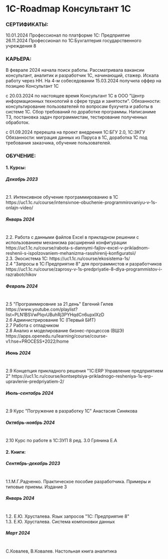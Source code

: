 # 1C-Roadmap Консультант 1С

<h3>СЕРТИФИКАТЫ:</h3>
10.01.2024 Профессионал по платформе 1С: Предприятие<br>
26.11.2024 Профессионал по 1С:Бухгалтерия государственного учреждения 8  <br>

<h3>КАРЬЕРА:</h3>
В феврале 2024 начала поиск работы. Рассматривала вакансии консультант, аналитик и разработчик 1С, начинающий, стажер. Искала работу через НН. На 4-м собеседовании 
15.03.2024 получила оффер на позицию Консультант 1С<br>


c 20.03.2024 по настоящее время Консультант 1С в ООО "Центр информационных технологий в сфере труда и занятости". Обязанности: консультирование пользователей по вопросам бухучета и работы в системе 1С. Сбор требований по доработке программы. Написаниме ТЗ, постановка задач программистам, тестирование полученных обработок.

c 01.09.2024 пререшла на проект внедрения 1С:БГУ 2.0, 1С:ЗКГУ Обязанности: миграция данных из Паруса в 1С, доработка 1С под требования заказчика, обучение пользователей.


<h3>ОБУЧЕНИЕ:</h3>

<h4>1. Курсы:</h4>
   
<h5>Декабрь 2023</h5><br>
2.1. Интенсивное обучение программированию в 1С https://uc1.1c.ru/course/intensivnoe-obuchenie-programmirovaniyu-v-1s-onlajn-video/<br>

<h5>Январь 2024</h5><br>
2.2. Работа с данными файлов Excel в прикладном решении с использованием механизма расширений конфигурации https://uc1.1c.ru/course/rabota-s-dannymi-fajlov-excel-v-prikladnom-reshenii-s-ispolzovaniem-mehanizma-rasshirenij-konfiguratsii/<br>
2.3. Экосистема 1С: https://uc1.1c.ru/course/ekosistema-1s/<br>
2.4 "Запросы в 1С:Предприятие 8" для программистов и разработчиков  https://uc1.1c.ru/course/zaprosy-v-1s-predpriyatie-8-dlya-programmistov-i-razrabotchikov<br>

<h5>Февраль 2024</h5><br>
2.5 "Программировние за 21 день" Евгений Гилев https://www.youtube.com/playlist?list=PLN1BSVwPIqvUBuhRj3PYHqdCn6upxIXzD<br>
2.6 Администрирование 1С (Первый БИТ)<br>
2.7 Работа с отладчиком<br>
2.8 Анализ и моделирование бизнес-процессов (ВШЭ) https://apps.openedu.ru/learning/course/course-v1:hse+PROCESS+2022/home <br>

<h5>Июнь 2024</h5><br>
2.9 Концепция прикладного решения "1С:ERP Управление предприятием 2" https://uc1.1c.ru/course/kontseptsiya-prikladnogo-resheniya-1s-erp-upravlenie-predpriyatiem-2/

<h5>Июль-сентабрь 2024</h5><br>
2.9 Курс "Погружение в разработку 1С" Анастасия Синякова

<h5>Октябрь-ноябрь 2024</h5><br>
2.10 Курс по работе в 1С:ЗУП 8 ред. 3.0 Грянина Е.А

<h4>2. Книги:</h4>
   
<h5>Сентябрь-декабрь 2023</h5><br>
1.1.М.Г.Радченко. Практическое пособие разработчика. Примеры и типовые приемы. Издание 3<br>

<h5>Январь 2024</h5><br>
1.2. Е.Ю. Хрусталева. Язык запросов "1С: Предприятие 8"<br>
1.3. Е.Ю. Хрусталева. Система компоновки данных<br>

<h5>Март 2024</h5><br>
С.Ковалев, В.Ковалев. Настольная книга аналитика<br>

